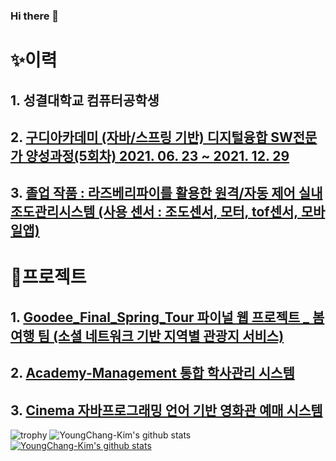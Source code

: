 ### Hi there 👋
# ✨이력
## 1. 성결대학교 컴퓨터공학생
## 2. [구디아카데미 (자바/스프링 기반) 디지털융합 SW전문가 양성과정(5회차) 2021. 06. 23 ~ 2021. 12. 29](https://www.gdu.co.kr/process/process_010100.html?bmain=view&uid=37&mode=1) 
## 3. [졸업 작품 : 라즈베리파이를 활용한 원격/자동 제어 실내 조도관리시스템 (사용 센서 : 조도센서, 모터, tof센서, 모바일앱)](https://github.com/FancySunshine/RPi-LED_Curtain-) 
#
# 🎈프로젝트
## 1. [Goodee_Final_Spring_Tour 파이널 웹 프로젝트 _ 봄여행 팀 (소셜 네트워크 기반 지역별 관광지 서비스)](https://github.com/AllSetSimon/Goodee_Final_Spring_Tour)
## 2. [Academy-Management 통합 학사관리 시스템](https://github.com/academy-management/management)
## 3. [Cinema 자바프로그래밍 언어 기반 영화관 예매 시스템](https://github.com/cinemazz/Cinema)
![trophy](https://github-profile-trophy.vercel.app/?username=YoungChang-Kim)
![YoungChang-Kim's github stats](https://github-readme-stats.vercel.app/api?username=YoungChang-Kim&show_icons=true)
[![YoungChang-Kim's github stats](https://github-readme-stats.vercel.app/api/top-langs/?username=YoungChang-Kim&show_icons=true&hide_border=true&title_color=004386&icon_color=004386&layout=compact)](https://github.com/YoungChang-Kim)
<!--
**YoungChang-Kim/YoungChang-Kim** is a ✨ _special_ ✨ repository because its `README.md` (this file) appears on your GitHub profile.

Here are some ideas to get you started:

- 🔭 I’m currently working on ...
- 🌱 I’m currently learning ...
- 👯 I’m looking to collaborate on ...
- 🤔 I’m looking for help with ...
- 💬 Ask me about ...
- 📫 How to reach me: ...
- 😄 Pronouns: ...
- ⚡ Fun fact: ...
-->
